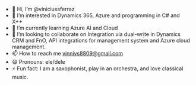 - 👋 Hi, I’m @viniciussferraz
- 👀 I’m interested in Dynamics 365, Azure and programming in C# and X++
- 🌱 I’m currently learning Azure AI and Cloud
- 💞️ I’m looking to collaborate on Integration via dual-write in Dynamics CRM and FnO, API integrations for management system and Azure cloud management.
- 📫 How to reach me vinnivs8809@gmail.com
- 😄 Pronouns: ele/dele
- ⚡ Fun fact: I am a saxophonist, play in an orchestra, and love classical music.

<!---
viniciussferraz/viniciussferraz is a ✨ special ✨ repository because its `README.md` (this file) appears on your GitHub profile.
You can click the Preview link to take a look at your changes.
--->
